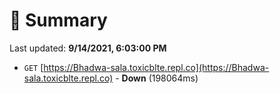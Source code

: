 # 📖 Summary
Last updated: **9/14/2021, 6:03:00 PM**

- `GET` [https://Bhadwa-sala.toxicblte.repl.co](https://Bhadwa-sala.toxicblte.repl.co) - **Down** (198064ms)
